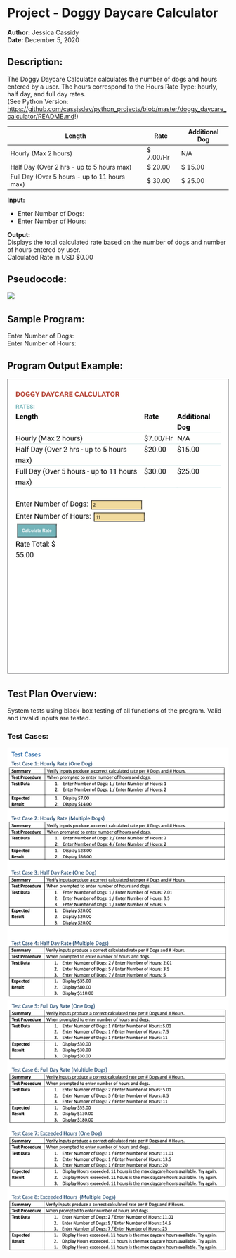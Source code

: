 # Project - Doggy Daycare Calculator
**Author:**     Jessica Cassidy\
**Date:**       December 5, 2020

## Description: 
The Doggy Daycare Calculator calculates the number of dogs and hours entered by a user. The hours correspond to the Hours Rate Type: hourly, half day, and full day rates.\
(See Python Version: https://github.com/cassjsdev/python_projects/blob/master/doggy_daycare_calculator/README.md!)

| Length                                       | Rate           | Additional Dog |  
| -------------------------------------------- | ---------------| ---------------|
| Hourly (Max 2 hours)                         | $ 7.00/Hr      | N/A            |
| Half Day (Over 2 hrs - up to 5 hours max)    | $ 20.00        | $ 15.00        |
| Full Day (Over 5 hours - up to 11 hours max) | $ 30.00        | $ 25.00        |

**Input:**      
- Enter Number of Dogs:
- Enter Number of Hours:

**Output:**     
Displays the total calculated rate based on the number of dogs and number of hours entered by user.\
Calculated Rate in USD $0.00


## Pseudocode:
![](images/screenshot_program-pseudocode.png)

## Sample Program:
Enter Number of Dogs:\
Enter Number of Hours:

## Program Output Example:
![](images/screenshot_program-output.png)

## Test Plan Overview:
System tests using black-box testing of all functions of the program. Valid and invalid inputs are tested.

### Test Cases:
![](images/screenshot_program-test-cases-pg1.png)
![](images/screenshot_program-test-cases-pg2.png)